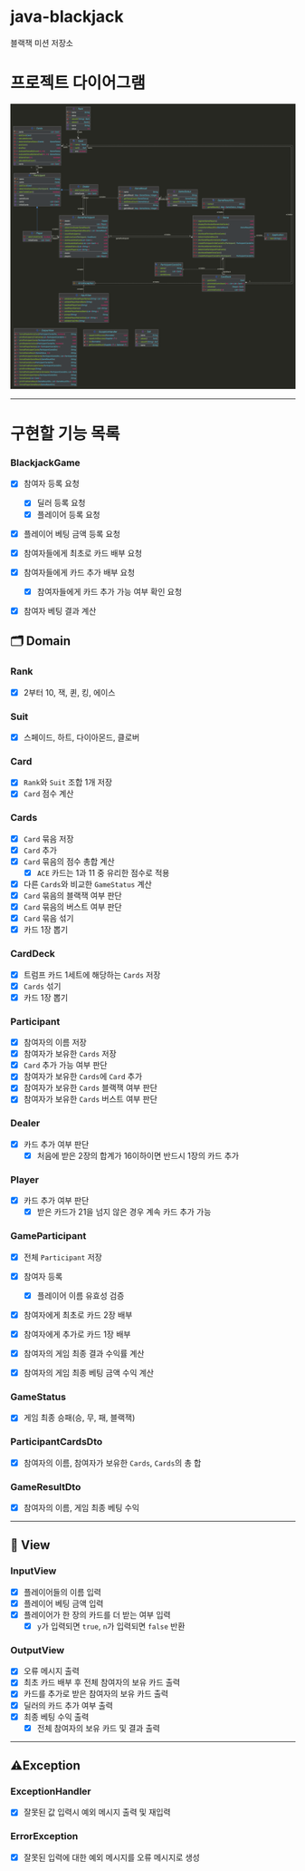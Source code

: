 # java-blackjack

블랙잭 미션 저장소

# 프로젝트 다이어그램

![프로젝트 다이어그램](./diagram.png)

---

# 구현할 기능 목록

### BlackjackGame
- [X] 참여자 등록 요청
  - [X] 딜러 등록 요청
  - [X] 플레이어 등록 요청
- [x] 플레이어 베팅 금액 등록 요청

- [X] 참여자들에게 최초로 카드 배부 요청
- [x] 참여자들에게 카드 추가 배부 요청
  - [x] 참여자들에게 카드 추가 가능 여부 확인 요청
- [x] 참여자 베팅 결과 계산

## 🗂️ Domain

### Rank
- [x] 2부터 10, 잭, 퀸, 킹, 에이스

### Suit
- [x] 스페이드, 하트, 다이아몬드, 클로버

### Card
- [x] `Rank`와 `Suit` 조합 1개 저장
- [x] `Card` 점수 계산

### Cards
- [x] `Card` 묶음 저장
- [x] `Card` 추가
- [x] `Card` 묶음의 점수 총합 계산
  - [X]  `ACE` 카드는 1과 11 중 유리한 점수로 적용
- [x] 다른 `Cards`와 비교한 `GameStatus` 계산
- [x] `Card` 묶음의 블랙잭 여부 판단
- [x] `Card` 묶음의 버스트 여부 판단
- [x] `Card` 묶음 섞기
- [x] 카드 1장 뽑기

### CardDeck
- [X] 트럼프 카드 1세트에 해당하는 `Cards` 저장
- [x] `Cards` 섞기
- [x] 카드 1장 뽑기

### Participant
- [x] 참여자의 이름 저장
- [x] 참여자가 보유한 `Cards` 저장
- [x] `Card` 추가 가능 여부 판단
- [x] 참여자가 보유한 `Cards`에 `Card` 추가
- [x] 참여자가 보유한 `Cards` 블랙잭 여부 판단
- [x] 참여자가 보유한 `Cards` 버스트 여부 판단

### Dealer
- [x] 카드 추가 여부 판단
  - [x] 처음에 받은 2장의 합계가 16이하이면 반드시 1장의 카드 추가

### Player
- [x] 카드 추가 여부 판단
  - [x] 받은 카드가 21을 넘지 않은 경우 계속 카드 추가 가능

### GameParticipant
- [x] 전체 `Participant` 저장

- [x] 참여자 등록
  - [x] 플레이어 이름 유효성 검증
- [x] 참여자에게 최초로 카드 2장 배부
- [x] 참여자에게 추가로 카드 1장 배부
- [x] 참여자의 게임 최종 결과 수익률 계산
- [x] 참여자의 게임 최종 베팅 금액 수익 계산

### GameStatus
- [x] 게임 최종 승패(승, 무, 패, 블랙잭)


### ParticipantCardsDto
- [x] 참여자의 이름, 참여자가 보유한 `Cards`, `Cards`의 총 합

### GameResultDto
- [x] 참여자의 이름, 게임 최종 베팅 수익

---

## 👀 View

### InputView
- [x] 플레이어들의 이름 입력
- [x] 플레이어 베팅 금액 입력
- [x] 플레이어가 한 장의 카드를 더 받는 여부 입력
  - [x] `y`가 입력되면 `true`, `n`가 입력되면 `false` 반환

### OutputView
- [X] 오류 메시지 출력
- [x] 최초 카드 배부 후 전체 참여자의 보유 카드 출력
- [X] 카드를 추가로 받은 참여자의 보유 카드 출력
- [x] 딜러의 카드 추가 여부 출력
- [x] 최종 베팅 수익 출력
  - [x] 전체 참여자의 보유 카드 및 결과 출력

---

## ⚠️Exception

### ExceptionHandler
- [X] 잘못된 값 입력시 예외 메시지 출력 및 재입력

### ErrorException
- [x] 잘못된 입력에 대한 예외 메시지를 오류 메시지로 생성
